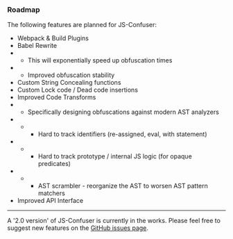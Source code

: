 ### Roadmap

The following features are planned for JS-Confuser:

- Webpack & Build Plugins
- Babel Rewrite
- - This will exponentially speed up obfuscation times
- - Improved obfuscation stability
- Custom String Concealing functions
- Custom Lock code / Dead code insertions
- Improved Code Transforms
- - Specifically designing obfuscations against modern AST analyzers
- - - Hard to track identifiers (re-assigned, eval, with statement)
- - - Hard to track prototype / internal JS logic (for opaque predicates)
- - - AST scrambler - reorganize the AST to worsen AST pattern matchers
- Improved API Interface

---

A '2.0 version' of JS-Confuser is currently in the works. 
Please feel free to suggest new features on the [GitHub issues page](https://github.com/MichaelXF/js-confuser).